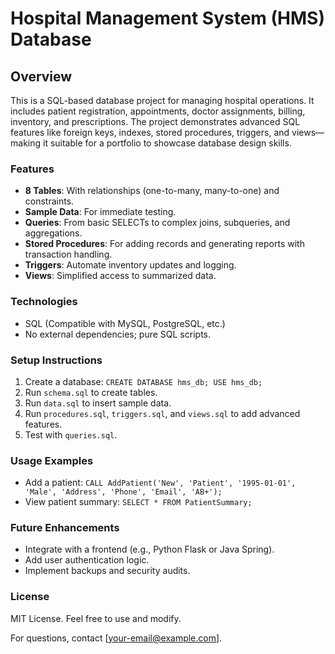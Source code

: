 # Hospital Management System (HMS) Database

## Overview
This is a SQL-based database project for managing hospital operations. It includes patient registration, appointments, doctor assignments, billing, inventory, and prescriptions. The project demonstrates advanced SQL features like foreign keys, indexes, stored procedures, triggers, and views—making it suitable for a portfolio to showcase database design skills.

### Features
- **8 Tables**: With relationships (one-to-many, many-to-one) and constraints.
- **Sample Data**: For immediate testing.
- **Queries**: From basic SELECTs to complex joins, subqueries, and aggregations.
- **Stored Procedures**: For adding records and generating reports with transaction handling.
- **Triggers**: Automate inventory updates and logging.
- **Views**: Simplified access to summarized data.

### Technologies
- SQL (Compatible with MySQL, PostgreSQL, etc.)
- No external dependencies; pure SQL scripts.

### Setup Instructions
1. Create a database: `CREATE DATABASE hms_db; USE hms_db;`
2. Run `schema.sql` to create tables.
3. Run `data.sql` to insert sample data.
4. Run `procedures.sql`, `triggers.sql`, and `views.sql` to add advanced features.
5. Test with `queries.sql`.

### Usage Examples
- Add a patient: `CALL AddPatient('New', 'Patient', '1995-01-01', 'Male', 'Address', 'Phone', 'Email', 'AB+');`
- View patient summary: `SELECT * FROM PatientSummary;`

### Future Enhancements
- Integrate with a frontend (e.g., Python Flask or Java Spring).
- Add user authentication logic.
- Implement backups and security audits.

### License
MIT License. Feel free to use and modify.

For questions, contact [your-email@example.com].
